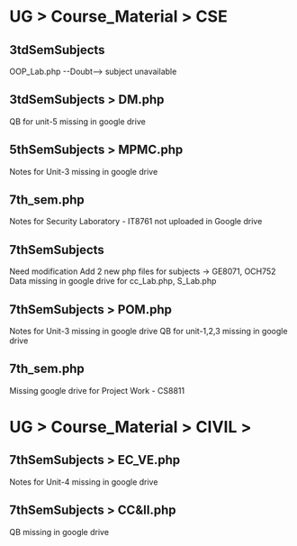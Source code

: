 # UG > Course_Material > CSE

## 3tdSemSubjects
OOP_Lab.php --Doubt--> subject unavailable
## 3tdSemSubjects > DM.php
QB for unit-5 missing in google drive


## 5thSemSubjects > MPMC.php
Notes for Unit-3 missing in google drive


## 7th_sem.php
Notes for Security Laboratory - IT8761 not uploaded in Google drive
## 7thSemSubjects
Need modification
Add 2 new php files for subjects -> GE8071, OCH752
Data missing in google drive for cc_Lab.php, S_Lab.php
## 7thSemSubjects > POM.php
Notes for Unit-3 missing in google drive
QB for unit-1,2,3 missing in google drive


## 7th_sem.php
Missing google drive for Project Work - CS8811



# UG > Course_Material > CIVIL >

## 7thSemSubjects > EC_VE.php
Notes for Unit-4 missing in google drive
## 7thSemSubjects > CC&II.php
QB missing in google drive